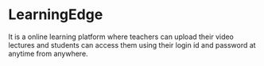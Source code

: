 # LearningEdge
It is a online learning platform where teachers can upload their video lectures and students can access them using their login id and password at anytime from anywhere.
